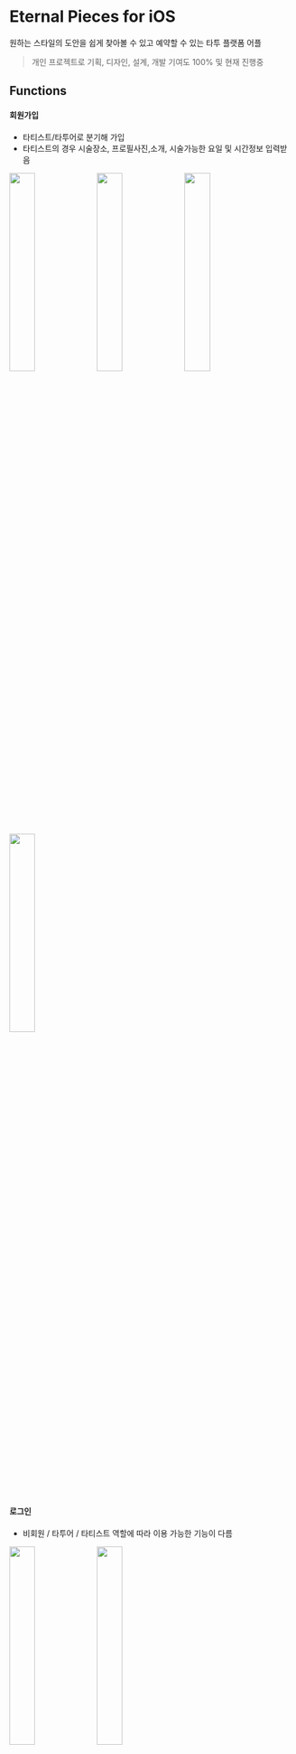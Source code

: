 Eternal Pieces for iOS
==========================

원하는 스타일의 도안을 쉽게 찾아볼 수 있고 예약할 수 있는 타투 플랫폼 어플
> 개인 프로젝트로 기획, 디자인, 설계, 개발 기여도 100% 및 현재 진행중 



Functions
---------
#### 회원가입 
- 타티스트/타투어로 분기해 가입
- 타티스트의 경우 시술장소, 프로필사진,소개, 시술가능한 요일 및 시간정보 입력받음 


<img src="https://user-images.githubusercontent.com/40784518/68593802-986e4800-04d9-11ea-8b80-ca63e94c52ce.png" width="30%"></img>
<img src="https://user-images.githubusercontent.com/40784518/68593817-9f955600-04d9-11ea-93f9-df58592faed5.png" width="30%"></img>
<img src="https://user-images.githubusercontent.com/40784518/68593819-a0c68300-04d9-11ea-8c83-b18d505234e3.png" width="30%"></img>
<img src="https://user-images.githubusercontent.com/40784518/68593828-a328dd00-04d9-11ea-9068-aa92656c6e6c.png" width="30%"></img>


#### 로그인
- 비회원 / 타투어 / 타티스트 역할에 따라 이용 가능한 기능이 다름 

<img src="https://user-images.githubusercontent.com/40784518/68593894-c5225f80-04d9-11ea-892f-75110ec4c039.png" width="30%"></img>
<img src="https://user-images.githubusercontent.com/40784518/68593977-edaa5980-04d9-11ea-8c27-d60007697a53.png" width="30%"></img>


#### 스타일찾기
- 스타일 별로 분류되어 있어 손쉽게 원하는 스타일 검색 가능 
- 각 도안 선택시 도안 상세정보 화면으로 이동
- 로그인한 유저는 예약하기 버튼으로 예약 가능 

<img src="https://user-images.githubusercontent.com/40784518/68593910-cce20400-04d9-11ea-87c9-f9f149e9cce1.png" width="30%"></img>
<img src="https://user-images.githubusercontent.com/40784518/68593923-d0758b00-04d9-11ea-90f3-4bb0941bb366.png" width="30%"></img>



#### 아티스트찾기
- 회원가입시 입력한 지역정보를 바탕으로 필터링
- 해당 타티스트 선택시 타티스트 페이지로 이동 

<img src="https://user-images.githubusercontent.com/40784518/68594063-22b6ac00-04da-11ea-8e18-dca763f1c7b9.png" width="30%"></img>

#### 좋아요
- 로그인한 유저는 타티스트와 도안에 각각 좋아요 표시 가능
- 좋아요 페이지에서 내가 좋아한 항목들 모아서 볼 수 있음 

<img src="https://user-images.githubusercontent.com/40784518/68594185-5691d180-04da-11ea-87f3-e5134e7eff4e.png" width="30%"></img>

#### 예약하기 및 나의 예약 정보

<img src="https://user-images.githubusercontent.com/40784518/68594855-ca80a980-04db-11ea-9a36-94a628411af6.png" width="30%"></img>
<img src="https://user-images.githubusercontent.com/40784518/68594849-c81e4f80-04db-11ea-9dcd-8f1ca211167e.png" width="30%"></img>
<img src="https://user-images.githubusercontent.com/40784518/68594843-c2c10500-04db-11ea-96f3-ffc694fde37e.png" width="30%"></img>


#### 타티스트 페이지
- 타티스트의 마이페이지. 도안, 시술사진, 후기 정보 조회 가능 

<img src="https://user-images.githubusercontent.com/40784518/68594982-fac84800-04db-11ea-8187-480a5c2c8f82.png" width="30%"></img>
<img src="https://user-images.githubusercontent.com/40784518/68594990-fef46580-04db-11ea-9b52-d763715682de.png" width="30%"></img>
<img src="https://user-images.githubusercontent.com/40784518/68594998-03208300-04dc-11ea-9edd-ee813e6849f1.png" width="30%"></img>


#### 도안 / 시술사진 업로드 


<img src="https://user-images.githubusercontent.com/40784518/68595103-32cf8b00-04dc-11ea-9ecb-a3bef548ac73.png" width="30%"></img>
<img src="https://user-images.githubusercontent.com/40784518/68595108-36fba880-04dc-11ea-8e38-ec9d204f928d.png" width="30%"></img>



#### 채팅 기능 ... 구현중 
- 타티스트와 도안 관련 상담 가능한 채팅 기능 


<img src="https://user-images.githubusercontent.com/40784518/68595224-5eeb0c00-04dc-11ea-87ba-5ce40b325aac.png" width="30%"></img>
<img src="https://user-images.githubusercontent.com/40784518/68595228-61e5fc80-04dc-11ea-822b-c6dd6fbc975f.png" width="30%"></img>

Versioning
----------
Version 1.0 

개발환경
------
Swfit4, Xcode, Trello, Git, 서버 [ Django, python, Ubuntu64, Atom, mysql]  
서버 Github - https://github.com/delmaSong/eternal-pieces-api

정보
---
Email - sdy2856@gmail.com
Github - https://github.com/delmaSong

